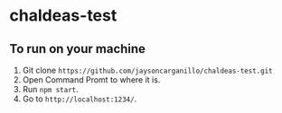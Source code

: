 # chaldeas-test



## To run on your machine

1. Git clone `https://github.com/jaysoncarganillo/chaldeas-test.git`
2. Open Command Promt to where it is.
3. Run `npm start`.
4. Go to `http://localhost:1234/`.
